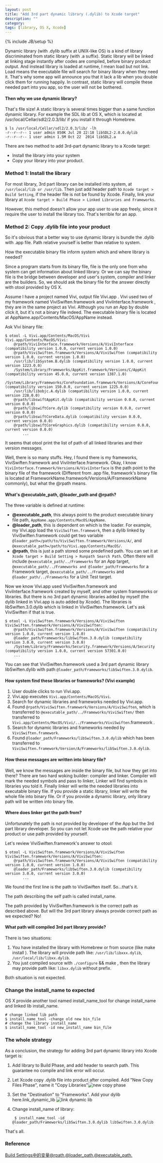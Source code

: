 ```yaml
---
layout: post
title: "Add 3rd part dynamic library (.dylib) to Xcode target"
description: ""
category: 
tags: [library, OS X, Xcode]
---
```

{% include JB/setup %}

Dynamic library (with .dylib suffix at UNIX-like OS) is a kind of library discriminated from static library (with .a suffix). Static library will be linked at linking stage instantly after codes are compiled, before binary product output. And instead library is loaded at runtime, I mean load but not link. Load means the executable file will search for binary library when they need it. That's why some app will announce you that it lack a lib when you double click them for running happily. In contrast, static library will compile these needed part into you app, so the user will not be bothered.

#### Then why we use dynamic library?

That's file size! A static library is several times bigger than a same function dynamic library. For example the SDL lib at OS X, which is located at /usr/local/Cellar/sdl2/2.0.3/lib/  if you install it through Homebrew.

    $ ls /usr/local/Cellar/sdl2/2.0.3/lib/ -lh
    -r--r--r-- 1 user admin 850K Jul 20 22:18 libSDL2-2.0.0.dylib
    -r--r--r-- 1 user admin 1.5M Oct 22  2014 libSDL2.a

There are two method to add 3rd-part dynamic library to a Xcode target:

+ Install the library into your system
+ Copy your library into your product.

### Method 1: Install the library

For most library, 3rd part library can be installed into system, at `/usr/local/lib or /usr/lib`. Then just add header path to `Xcode target > Build Setting`, if the header file is not be found by Xcode. Finally, link your library at `Xcode target > Build Phase > Linked Libraries and Frameworks`.

However, this method doesn't allow your app user to use app freely, since it require the user to install the library too. That's terrible for an app.

### Method 2: Copy .dylib file into your product

So it's obvious that a better way to use dynamic library is bundle the .dylib with .app file. Path relative  yourself is better than relative to system.

How the executable binary file inform system which and where library is needed?

Since a program starts from its binary file, file is the only one from who system can get information about linked library. Or we can say the binary file is the bridge between developer and user's system, compiler and linker are the builders. So, we should ask the binary file for the answer directly with  otool provided by OS X.

Assume I have a project named Vivi, output file Vivi.app . Vivi used two of my framework named ViviSwiften.framework and ViviInterface.framework , they are in the same project as Vivi. Although you run an App by double click it, but it's not a binary file indeed. The executable binary file is located at AppName.app/Contents/MacOS/AppName instead.

Ask Vivi binary file:

    $ otool -L Vivi.app/Contents/MacOS/Vivi 
    Vivi.app/Contents/MacOS/Vivi:
        @rpath/ViviInterface.framework/Versions/A/ViviInterface (compatibility version 1.0.0, current version 1.0.0)
        @rpath/ViviSwiften.framework/Versions/A/ViviSwiften (compatibility version 1.0.0, current version 1.0.0)
        /usr/lib/libSystem.B.dylib (compatibility version 1.0.0, current version 1223.0.0)
        /System/Library/Frameworks/AppKit.framework/Versions/C/AppKit (compatibility version 45.0.0, current version 1387.1.0)
        /System/Library/Frameworks/CoreFoundation.framework/Versions/A/CoreFoundation (compatibility version 150.0.0, current version 1225.0.0)
        /usr/lib/libobjc.A.dylib (compatibility version 1.0.0, current version 228.0.0)
        @rpath/libswiftAppKit.dylib (compatibility version 0.0.0, current version 0.0.0)
        @rpath/libswiftCore.dylib (compatibility version 0.0.0, current version 0.0.0)
        @rpath/libswiftCoreData.dylib (compatibility version 0.0.0, current version 0.0.0)
        @rpath/libswiftCoreGraphics.dylib (compatibility version 0.0.0, current version 0.0.0)
            ...

It seems that otool  print the list of path of all linked libraries and their version messages.

Well, there is so many stuffs. Hey, I found there is my frameworks,  ViviSwiften.framework and ViviInterface.framework. Okay, I know `ViviInterface.framework/Versions/A/ViviInterface` is the path point to the binary file of the framework (Different from .app file, framework's binary file is located at FrameworkName.framework/Versions/A/FrameworkName commonly), but what the @rpath means.

#### What's @excutable_path, @loader_path and @rpath?

The three variable is defined at runtime:

+ **@executable_path**, this always point to the product executable binary file path,  `AppName.app/Contents/MacOS/AppName`.
+ **@loader_path**, this is dependent on which is the loader. For example, my Vivi.app load the `ViviSwiften.framework`, then a dylib linked by ViviSwiften.framework could get two variable `@loader_path=/path/to/ViviSwiften.framework/Versions/A/`, and `@executable_path=/path/to/Vivi.app/Contents/MacOS/`.
+ **@rpath**, this is just a path stored some predefined path. You can set it at `Xcode target > Build Setting > Runpath Search Path`. Often there will include `@executable_path/../Frameworks` for an App target, `@executable_path/../Frameworks and @loader_path/Frameworks` for a Framework target, `@executable_path/../Frameworks` and `@loader_path/../Frameworks` for a Unit Test target.

Now we know Vivi.app used ViviSwiften.framework and ViviInterface.framework created by myself, and other system frameworks or libraries. But there is no 3rd part dynamic libraries added by myself (the dylib linked in Vivi.app is auto added by Xcode). The libraries is libSwiften.3.0.dylib which is linked in ViviSwiften.framework. Let's ask ViviSwiften if that is true.

    $ otool -L ViviSwiften.framework/Versions/A/ViviSwiften
    ViviSwiften.framework/Versions/A/ViviSwiften:
        @rpath/ViviSwiften.framework/Versions/A/ViviSwiften (compatibility version 1.0.0, current version 1.0.0)
        @loader_path/Frameworks/libSwiften.3.0.dylib (compatibility version 3.0.0, current version 3.0.0)
        /System/Library/Frameworks/Security.framework/Versions/A/Security (compatibility version 1.0.0, current version 57301.0.0)
        ...

You can see that ViviSwiften.framework used a 3rd part dynamic library libSwiften.dylib  with path `@loader_path/Frameworks/libSwiften.3.0.dylib`.

#### How system find these libraries or frameworks? (Vivi example)

1. User double clicks to run Vivi.app.
2. Vivi.app executes `Vivi.app/Contents/MacOS/Vivi`.
3. Search for dynamic libraries and frameworks needed by Vivi.app.
4. Found `@rpath/ViviSwiften.framework/Versions/A/ViviSwiften`, which is transferred to  `@executable_path/../Frameworks/ViviSwiften/`  then transferred to `Vivi.app/Contents/MacOS/Vivi/../Frameworks/ViviSwiften`.framework .
5. Search for dynamic libraries and frameworks needed by `ViviSwiften.framework`.
6. Found `@loader_path/Frameworks/libSwiften.3.0.dylib` which has been transferred to `ViviSwiften.framework/Version/A/Frameworks/libSwiften.3.0.dylib`.

#### How these messages are written into binary file?

Well, we know the messages are inside the binary file, but how they get into there? There are two hard woking builder: compiler and linker. Compiler will mark the needed symbols and pass to linker, Linker will find symbols in libraries you told it. Finally linker will write the needed libraries into executable binary file. If you provide a static library, linker will write the whole file into binary file. Or if you provide a dynamic library, only library path will be written into binary file.

#### Where does linker get the path from?

Unfortunately the path is not provided by developer of the App but the 3rd part library developer. So you can not let Xcode use the path relative your product or use path provided by yourself.

Let's review ViviSwiften.framework's answer to otool:

    $ otool -L ViviSwiften.framework/Versions/A/ViviSwiften
    ViviSwiften.framework/Versions/A/ViviSwiften:
        @rpath/ViviSwiften.framework/Versions/A/ViviSwiften (compatibility version 1.0.0, current version 1.0.0)
        @loader_path/Frameworks/libSwiften.3.0.dylib (compatibility version 3.0.0, current version 3.0.0)
            ...

We found the first line is the path to ViviSwiften itself. So...that's it.

The path describing the self path is called install_name.

The path provided by ViviSwiften.framework is the correct path as described above. But will the 3rd part library always provide correct path as we expected? No!

#### What path will compiled 3rd part library provide?

There is two situations:

1. You have installed the library with Homebrew or from source (like make install ). The library will provide path like: `/usr/lib/libxxx.dylib`, `/usr/local/lib/libxx.dylib`.
2. You just compiled source with `./configure` && make , then the library may provide path like: `libxx.dylib` without prefix.

Both situation is not expected.

### Change the install_name to expected

OS X provide another tool named install_name_tool  for change install_name and linked lib install_name.

    # change linked lib path
    $ install_name_tool -change old new bin_file
    # change the library install_name
    $ install_name_tool -id new_install_name bin_file

### The whole strategy

As a conclusion, the strategy for adding 3rd part dynamic library into Xcode target is:

1. Add library to Build Phase, and add header to search path. This guarantee no compile and link error will occur.
2. Let Xcode copy .dylib file into product after compiled. Add "New Copy Files Phase", name it "Copy Libraries"![new copy phase](../assets/img/new_copy_phase.jpg)
3. Set the "Destination" to "Frameworks". Add your dylib here.link_dynamic_lib ![link dynamic lib](../assets/img/link_dynamic_lib.jpg)
4. Change install_name of library:

        $ install_name_tool -id @loader_path/Frameworks/libSwiften.3.0.dylib libSwiften.3.0.dylib

That's all.

### Reference

[Build Settings中的变量@rpath,@loader_path,@executable_path.](http://www.tanhao.me/pieces/1361.html/)

